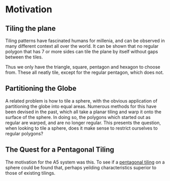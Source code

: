 # Motivation

## Tiling the plane

Tiling patterns have fascinated humans for millenia, and can be observed in many different context all over the world. It can be shown that no regular polygon that has 7 or more sides can tile the plane by itself without gaps between the tiles.

Thus we only have the triangle, square, pentagon and hexagon to choose from. These all neatly tile, except for the regular pentagon, which does not.


## Partitioning the Globe

A related problem is how to tile a sphere, with the obvious application of partitioning the globe into equal areas. Numerous methods for this have been devised in the past, which all take a planar tiling and warp it onto the surface of the sphere. In doing so, the polygons which started out as regular are warped, and are no longer regular. This presents the question, when looking to tile a sphere, does it make sense to restrict ourselves to regular polygons?

## The Quest for a Pentagonal Tiling

The motivation for the A5 system was this. To see if a [pentagonal tiling](./docs/technical/the-pentagon-that-could) on a sphere could be found that, perhaps yeilding characteristics superior to those of existing tilings.
